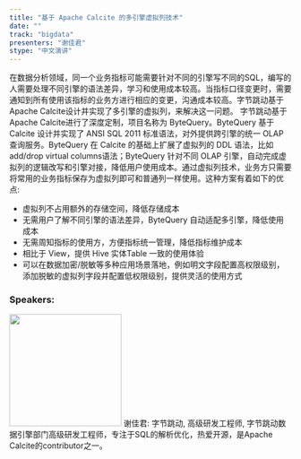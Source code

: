 ```yaml
---
title: "基于 Apache Calcite 的多引擎虚拟列技术"
date: "" 
track: "bigdata"
presenters: "谢佳君"
stype: "中文演讲"
---
```

在数据分析领域，同一个业务指标可能需要针对不同的引擎写不同的SQL，编写的人需要处理不同引擎的语法差异，学习和使用成本较高。当指标口径变更时，需要通知到所有使用该指标的业务方进行相应的变更，沟通成本较高。字节跳动基于Apache Calcite设计并实现了多引擎的虚拟列，来解决这一问题。
字节跳动基于 Apache Calcite进行了深度定制，项目名称为 ByteQuery。ByteQuery 基于 Calcite 设计并实现了 ANSI SQL 2011 标准语法，对外提供跨引擎的统一 OLAP 查询服务。ByteQuery 在 Calcite 的基础上扩展了虚拟列的 DDL 语法，比如add/drop virtual columns语法；ByteQuery 针对不同 OLAP 引擎，自动完成虚拟列的逻辑改写和引擎对接，降低用户使用成本。通过虚拟列技术，业务方只需要将常用的业务指标保存为虚拟列即可和普通列一样使用。这种方案有着如下的优点:
- 虚拟列不占用额外的存储空间，降低存储成本
- 无需用户了解不同引擎的语法差异，ByteQuery 自动适配多引擎，降低使用成本
- 无需周知指标的使用方，方便指标统一管理，降低指标维护成本
- 相比于 View，提供 Hive 实体Table 一致的使用体验
- 可以在数据加密/脱敏等多种应用场景落地，例如明文字段配置高权限级别，添加脱敏的虚拟列字段并配置低权限级别，提供灵活的使用方式
 ### Speakers: 
 <img src="images/speaker/1187.png" width="200" />
 谢佳君: 字节跳动, 高级研发工程师, 字节跳动数据引擎部门高级研发工程师，专注于SQL的解析优化，热爱开源，是Apache Calcite的contributor之一。
 
